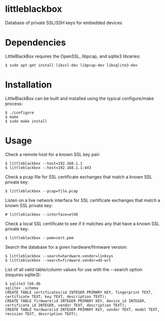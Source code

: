 littleblackbox
==============

Database of private SSL/SSH keys for embedded devices


Dependencies
============

LittleBlackBox requires the OpenSSL, libpcap, and sqlite3 libraries:

    $ sudo apt-get install libssl-dev libpcap-dev libsqlite3-dev


Installation
============

LittleBlackBox can be built and installed using the typical configure/make process:

    $ ./configure
    $ make
    $ sudo make install


Usage
=====

Check a remote host for a known SSL key pair:

    $ littleblackbox --host=192.168.1.1
    $ littleblackbox --host=192.168.1.1:443

Check a pcap file for SSL certificate exchanges that match a known SSL private key:

    $ littleblackbox --pcap=file.pcap

Listen on a live network interface for SSL certificate exchanges that match a known SSL private key:

    # littleblackbox --interface=eth0

Check a local SSL certificate to see if it matches any that have a known SSL private key:

    $ littleblackbox --pem=cert.pem

Search the database for a given hardware/firmware version:

    $ littleblackbox --search=hardware.vendor=linksys
    $ littleblackbox --search=firmware.vendor=dd-wrt

List of all valid table/column values for use with the --search option (requires sqlite3):

    $ sqlite3 lbb.db
    sqlite> .schema
    CREATE TABLE certificates(id INTEGER PRIMARY KEY, fingerprint TEXT, certificate TEXT, key TEXT, description TEXT);
    CREATE TABLE firmware(id INTEGER PRIMARY KEY, device_id INTEGER, certificate_id INTEGER, vendor TEXT, description TEXT);
    CREATE TABLE hardware(id INTEGER PRIMARY KEY, vendor TEXT, model TEXT, revision TEXT, description TEXT);

